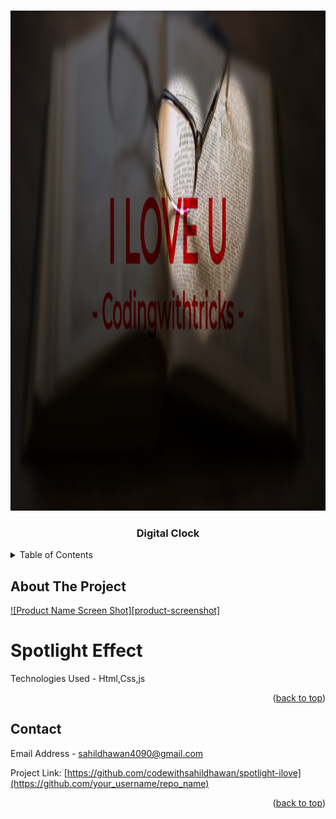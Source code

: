 
<a name="readme-top"></a>


<!-- PROJECT LOGO -->
<br />
<div align="center">
  <a href="https://github.com/codewithsahildhawan/spotlight-ilove">
    <img src="img/img.jpg" alt="Logo" width="1000" height="800">
  </a>

  <h3 align="center">Digital Clock</h3>
</div>



<!-- TABLE OF CONTENTS -->
<details>
  <summary>Table of Contents</summary>
  <ol>
    <li>
      <a href="#about-the-project">About The Project</a>
    </li>
    <li><a href="#contact">Contact</a></li>
  </ol>
</details>



<!-- ABOUT THE PROJECT -->
## About The Project

[![Product Name Screen Shot][product-screenshot]](https://example.com)

<h1>Spotlight Effect</h1>
<p> Technologies Used - Html,Css,js

<p align="right">(<a href="#readme-top">back to top</a>)</p>


<!-- CONTACT -->
## Contact

Email Address - sahildhawan4090@gmail.com

Project Link: [https://github.com/codewithsahildhawan/spotlight-ilove](https://github.com/your_username/repo_name)

<p align="right">(<a href="#readme-top">back to top</a>)</p>